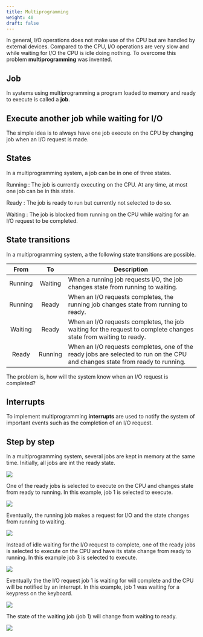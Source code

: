 ```yaml
---
title: Multiprogramming
weight: 40
draft: false
---
```


In general, I/O operations does not make use of the CPU but are handled by external devices.
Compared to the CPU, I/O operations are very slow and while waiting for I/O the CPU
is idle doing nothing. To overcome this problem **multiprogramming** was
invented. 

## Job

In systems using multiprogramming a program loaded to memory and ready
to execute is called a **job**.

## Execute another job while waiting for I/O

The simple idea is to always have one job execute on the CPU by changing job when an I/O request is made. 

## States

In a multiprogramming system, a job can be in one of three states. 

Running
: The job is currently executing on the CPU. At any time, at most one job can be in this state.

Ready
:  The job is ready to run but currently not selected to do so. 

Waiting
: The job is blocked from running on the CPU while waiting for an I/O request to be
  completed. 

## State transitions

In a multiprogramming system, a the following state transitions are possible. 

| From       | To        | Description                                                                                                                   |
| :--------: | :-------: | -------------                                                                                                                 |
| Running    | Waiting   | When a running job requests I/O, the job changes state from running to waiting.                                               |
| Running    | Ready     | When an I/O requests completes, the running job changes state from running to ready.                                          |
| Waiting    | Ready     | When an I/O requests completes, the job waiting for the request to complete  changes state from waiting to ready.             |
| Ready      | Running   | When an I/O requests completes, one of the ready jobs are selected to run on the CPU and changes state from ready to running. |


The problem is, how will the system know when an I/O request is completed?

## Interrupts

To implement multiprogramming **interrupts** are used to notify the system of
important events such as the completion of an I/O request. 

## Step by step

In a multiprogramming system, several jobs are kept in memory at the same time.
Initially, all jobs are int the ready state.

![](/v1/images/fundamental-concepts/multiprogramming-1.png?width=500px)

One of the ready jobs is selected to execute on the CPU and changes state from
ready to running. In this example, job 1 is selected to execute. 

![](/v1/images/fundamental-concepts/multiprogramming-2.png?width=500px)

Eventually, the running job makes a request for I/O and the state  changes from
running to waiting.

![](/v1/images/fundamental-concepts/multiprogramming-3.png?width=500px)

Instead of idle waiting for the I/O request to complete, one of the ready jobs is
selected to execute on the CPU and have its state change from ready to running.
In this example job 3 is selected to execute. 

![](/v1/images/fundamental-concepts/multiprogramming-4.png?width=500px)

Eventually the the I/O request  job 1 is waiting for will complete and the CPU will be
notified by an interrupt. In this example, job 1 was waiting for a keypress on
the keyboard. 

![](/v1/images/fundamental-concepts/multiprogramming-5.png?width=500px)

The state of the waiting job (job 1) will change
from waiting to ready.

![](/v1/images/fundamental-concepts/multiprogramming-6.png?width=500px)


